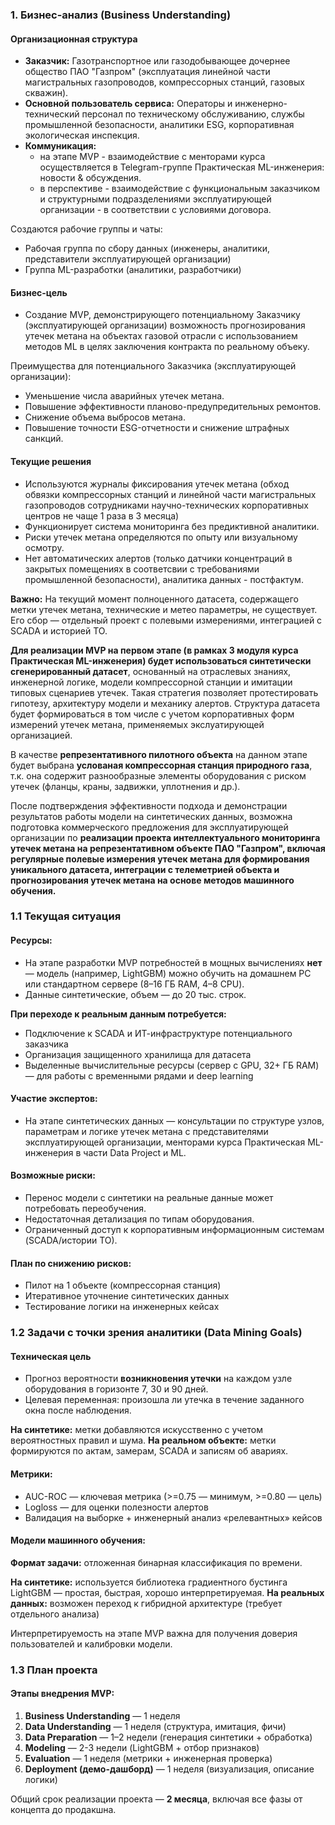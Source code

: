 ### 1. Бизнес-анализ (Business Understanding)

#### Организационная структура
- **Заказчик:** Газотранспортное или газодобывающее дочернее общество ПАО "Газпром" (эксплуатация линейной части магистральных газопроводов, компрессорных станций, газовых скважин).
- **Основной пользователь сервиса:** Операторы и инженерно-технический персонал по техническому обслуживанию, службы промышленной безопасности, аналитики ESG, корпоративная экологическая инспекция.
- **Коммуникация:**
  - на этапе MVP - взаимодействие с менторами курса осуществляется в Telegram-группе Практическая ML-инженерия: новости & обсуждения.
  - в перспективе - взаимодействие с функциональным заказчиком и структурными подразделениями эксплуатирующей организации - в соответствии с условиями договора. 

Создаются рабочие группы и чаты:
- Рабочая группа по сбору данных (инженеры, аналитики, представители эксплуатирующей организации)
- Группа ML-разработки (аналитики, разработчики)

#### Бизнес-цель
- Создание MVP, демонстрирующего потенциальному Заказчику (эксплуатирующей организации) возможность прогнозирования утечек метана на объектах газовой отрасли с использованием методов ML в целях заключения контракта по реальному объеку.

Преимущества для потенциального Заказчика (эксплуатирующей организации):
- Уменьшение числа аварийных утечек метана.
- Повышение эффективности планово-предупредительных ремонтов.
- Снижение объема выбросов метана.
- Повышение точности ESG-отчетности и снижение штрафных санкций.

#### Текущие решения
- Используются журналы фиксирования утечек метана (обход обвязки компрессорных станций и линейной части магистральных газопроводов сотрудниками научно-технических корпоративных центров не чаще 1 раза в 3 месяца)
- Функционирует система мониторинга без предиктивной аналитики.
- Риски утечек метана определяются по опыту или визуальному осмотру.
- Нет автоматических алертов (только датчики концентраций в закрытых помещениях в соответсвии с требованиями промышленной безопасности), аналитика данных - постфактум.

**Важно:** На текущий момент полноценного датасета, содержащего метки утечек метана, технические и метео параметры, не существует. Его сбор — отдельный проект с полевыми измерениями, интеграцией с SCADA и историей ТО.

**Для реализации MVP на первом этапе (в рамках 3 модуля курса Практическая ML-инженерия) будет использоваться синтетически сгенерированный датасет**, основанный на отраслевых знаниях, инженерной логике, модели компрессорной станции и имитации типовых сценариев утечек. Такая стратегия позволяет протестировать гипотезу, архитектуру модели и механику алертов. Структура датасета будет формироваться в том числе с учетом корпоративных форм измерений утечек метана, применяемых экслуатирующей организацией.

В качестве **репрезентативного пилотного объекта** на данном этапе будет выбрана **услованая компрессорная станция природного газа**, т.к. она содержит разнообразные элементы оборудования с риском утечек (фланцы, краны, задвижки, уплотнения и др.).

После подтверждения эффективности подхода и демонстрации результатов работы модели на синтетических данных, возможна подготовка коммерческого предложения для эксплуатирующей организации по **реализации проекта интеллектуального мониторинга утечек метана на репрезентативном объекте ПАО "Газпром", включая регулярные полевые измерения утечек метана для формирования уникального датасета, интеграции с телеметрией объекта и прогнозирования утечек метана на основе методов машинного обучения.**

### 1.1 Текущая ситуация

#### Ресурсы:
- На этапе разработки MVP потребностей в мощных вычислениях **нет** — модель (например, LightGBM) можно обучить на домашнем PC или стандартном сервере (8–16 ГБ RAM, 4–8 CPU).
- Данные синтетические, объем — до 20 тыс. строк.

**При переходе к реальным данным потребуется:**
- Подключение к SCADA и ИТ-инфраструктуре потенциального заказчика
- Организация защищенного хранилища для датасета
- Выделенные вычислительные ресурсы (сервер с GPU, 32+ ГБ RAM) — для работы с временными рядами и deep learning

#### Участие экспертов:
- На этапе синтетических данных — консультации по структуре узлов, параметрам и логике утечек метана с представителями эксплуатирующей организации, менторами курса Практическая ML-инженерия в части Data Project и ML.

#### Возможные риски:
- Перенос модели с синтетики на реальные данные может потребовать переобучения.
- Недостаточная детализация по типам оборудования.
- Ограниченный доступ к корпоративным информационным системам (SCADA/истории ТО).

#### План по снижению рисков:
- Пилот на 1 объекте (компрессорная станция)
- Итеративное уточнение синтетических данных
- Тестирование логики на инженерных кейсах

### 1.2 Задачи с точки зрения аналитики (Data Mining Goals)

#### Техническая цель
- Прогноз вероятности **возникновения утечки** на каждом узле оборудования в горизонте 7, 30 и 90 дней.
- Целевая переменная: произошла ли утечка в течение заданного окна после наблюдения.

**На синтетике:** метки добавляются искусственно с учетом вероятностных правил и шума.
**На реальном объекте:** метки формируются по актам, замерам, SCADA и записям об авариях.

#### Метрики:
- AUC-ROC — ключевая метрика (>=0.75 — минимум, >=0.80 — цель)
- Logloss — для оценки полезности алертов
- Валидация на выборке + инженерный анализ «релевантных» кейсов

#### Модели машинного обучения:

**Формат задачи:** отложенная бинарная классификация по времени.

**На синтетике:** используется библиотека градиентного бустинга LightGBM — простая, быстрая, хорошо интерпретируемая.
**На реальных данных:** возможен переход к гибридной архитектуре (требует отдельного анализа)

Интерпретируемость на этапе MVP важна для получения доверия пользователей и калибровки модели.

### 1.3 План проекта

#### Этапы внедрения MVP:

1. **Business Understanding** — 1 неделя
2. **Data Understanding** — 1 неделя (структура, имитация, фичи)
3. **Data Preparation** — 1–2 недели (генерация синтетики + обработка)
4. **Modeling** — 2-3 недели (LightGBM + отбор признаков)
5. **Evaluation** — 1 неделя (метрики + инженерная проверка)
6. **Deployment (демо-дашборд)** — 1 неделя (визуализация, описание логики)

Общий срок реализации проекта — **2 месяца**, включая все фазы от концепта до продакшна.

